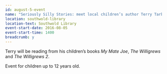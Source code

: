 ```yaml
---
id: august-5-event
name: "Seriously Silly Stories: meet local children’s author Terry Tarbox"
location: southwold-library
location-text: Southwold Library
event-start-date: 2016-08-05
event-start-time: 1400
breadcrumb: y
---
```

Terry will be reading from his children’s books <cite>My Mate Joe</cite>, <cite>The Willigrews</cite> and <cite>The Willigrews 2</cite>.

Event for children up to 12 years old.
